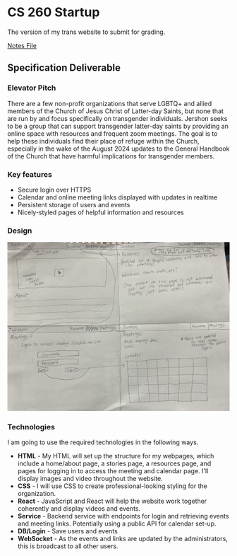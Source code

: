 # CS 260 Startup
The version of my trans website to submit for grading. 

[Notes File](notes.md)

## Specification Deliverable
### Elevator Pitch
There are a few non-profit organizations that serve LGBTQ+ and allied members of the Church of Jesus Christ of Latter-day Saints, but none that are run by and focus specifically on transgender individuals. Jershon seeks to be a group that can support transgender latter-day saints by providing an online space with resources and frequent zoom meetings. The goal is to help these individuals find their place of refuge within the Church, especially in the wake of the August 2024 updates to the General Handbook of the Church that have harmful implications for transgender members.

### Key features
- Secure login over HTTPS
- Calendar and online meeting links displayed with updates in realtime
- Persistent storage of users and events
- Nicely-styled pages of helpful information and resources
### Design
![A picture of my website](./IMG_3418.jpg)
### Technologies
I am going to use the required technologies in the following ways.
- **HTML** - My HTML will set up the structure for my webpages, which include a home/about page, a stories page, a resources page, and pages for logging in to access the meeting and calendar page. I'll display images and video throughout the website.
- **CSS** - I will use CSS to create professional-looking styling for the organization.
- **React** - JavaScript and React will help the website work together coherently and display videos and events.
- **Service** - Backend service with endpoints for login and retrieving events and meeting links. Potentially using a public API for calendar set-up.
- **DB/Login** - Save users and events
- **WebSocket** - As the events and links are updated by the administrators, this is broadcast to all other users.